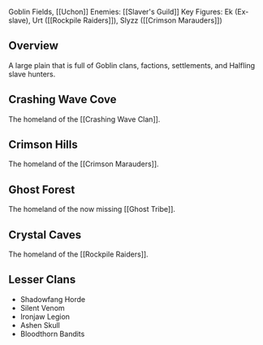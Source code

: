 Goblin Fields, [[Uchon]]
Enemies: [[Slaver's Guild]]
Key Figures: Ek (Ex-slave), Urt ([[Rockpile Raiders]]), Slyzz ([[Crimson Marauders]])
## Overview
A large plain that is full of Goblin clans, factions, settlements, and Halfling slave hunters.

## Crashing Wave Cove
The homeland of the [[Crashing Wave Clan]].

## Crimson Hills
The homeland of the [[Crimson Marauders]].

## Ghost Forest
The homeland of the now missing [[Ghost Tribe]].

## Crystal Caves
The homeland of the [[Rockpile Raiders]].

## Lesser Clans
- Shadowfang Horde
- Silent Venom
- Ironjaw Legion
- Ashen Skull
- Bloodthorn Bandits